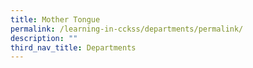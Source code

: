 ```yaml
---
title: Mother Tongue
permalink: /learning-in-cckss/departments/permalink/
description: ""
third_nav_title: Departments
---
```

